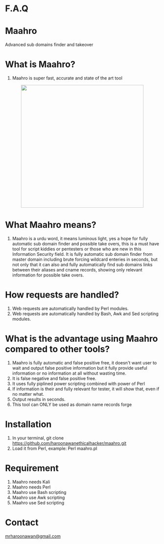 # F.A.Q 


# Maahro
Advanced sub domains finder and takeover


# What is Maahro?
1. Maahro is super fast, accurate and state of the art tool


<div align="center">
    <img src="http://oi66.tinypic.com/ji0495.jpg" width="400px"</img> 
</div>


# What Maahro means?
1. Maahro is a urdu word, it means luminous light, yes a hope for fully automatic sub domain finder and possible take overs,
this is a must have tool for script kiddies or pentesters or those who are new in this Information Security field. It is
fully automatic sub domain finder from master domain including brute forcing wildcard enteries in seconds, but not only
that it can also and fully automatically find sub domains links between their aliases and cname records, showing only
relevant information for possible take overs. 


# How requests are handled?
1. Web requests are automatically handled by Perl modules.
2. Web requests are automatically handled by Bash, Awk and Sed scripting modules.


# What is the advantage using Maahro compared to other tools?
1. Maahro is fully automatic and false positive free, it doesn't want user to wait and output false positive information
but it fully provide useful information or no information at all without wasting time.
2. It is false negative and false positive free.
3. It uses fully piplined power scripting combined with power of Perl
4. If information is their and fully relevant for tester, it will show that, even if no matter what.
5. Output results in seconds.
6. This tool can ONLY be used as domain name records forge


# Installation
1. In your terminal, git clone https://github.com/haroonawanethicalhacker/maahro.git
2. Load it from Perl, example: Perl maahro.pl


# Requirement
1. Maahro needs Kali
2. Maahro needs Perl
3. Maahro use Bash scripting
4. Maahro use Awk scripting
5. Maahro use Sed scripting


# Contact
mrharoonawan@gmail.com
